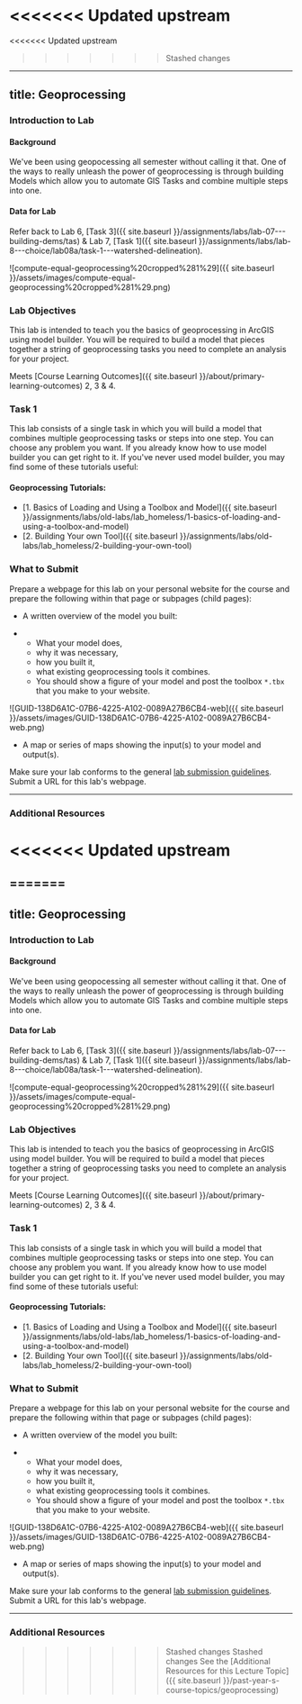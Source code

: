 <<<<<<< Updated upstream
=======
<<<<<<< Updated upstream
>>>>>>> Stashed changes
---
title: Geoprocessing
---

### Introduction to Lab

#### Background

We've been using geopocessing all semester without calling it that. One of the ways to really unleash the power of geoprocessing is through building Models which allow you to automate GIS Tasks and combine multiple steps into one.

#### Data for Lab

Refer back to Lab 6, [Task 3]({{ site.baseurl }}/assignments/labs/lab-07---building-dems/tas) & Lab 7, [Task 1]({{ site.baseurl }}/assignments/labs/lab-8---choice/lab08a/task-1---watershed-delineation).

![compute-equal-geoprocessing%20cropped%281%29]({{ site.baseurl }}/assets/images/compute-equal-geoprocessing%20cropped%281%29.png)

### Lab Objectives

This lab is intended to teach you the basics of geoprocessing in ArcGIS using model builder. You will be required to build a model that pieces together a string of geoprocessing tasks you need to complete an analysis for your project.

Meets [Course Learning Outcomes]({{ site.baseurl }}/about/primary-learning-outcomes) 2, 3 & 4.

### Task 1

This lab consists of a single task in which you will build a model that combines multiple geoprocessing tasks or steps into one step. You can choose any problem you want. If you already know how to use model builder you can get right to it. If you've never used model builder, you may find some of these tutorials useful:

#### Geoprocessing Tutorials:

- [1. Basics of Loading and Using a Toolbox and Model]({{ site.baseurl }}/assignments/labs/old-labs/lab_homeless/1-basics-of-loading-and-using-a-toolbox-and-model)
- [2. Building Your own Tool]({{ site.baseurl }}/assignments/labs/old-labs/lab_homeless/2-building-your-own-tool)

### What to Submit

Prepare a webpage for this lab on your personal website for the course and prepare the following within that page or subpages (child pages):

- A written overview of the model you built:

- - What your model does,
  - why it was necessary,
  - how you built it,
  - what existing geoprocessing tools it combines.
  - You should show a figure of your model and post the toolbox `*.tbx` that you make to your website.

![GUID-138D6A1C-07B6-4225-A102-0089A27B6CB4-web]({{ site.baseurl }}/assets/images/GUID-138D6A1C-07B6-4225-A102-0089A27B6CB4-web.png)

- A map or series of maps showing the input(s) to your model and output(s). 

Make sure your lab conforms to the general [lab submission guidelines](http://a/joewheaton.org/gis-wats-4930-6920/labs#TOC-Lab-Submission-Guidelines). Submit a URL for this lab's webpage.

------

### Additional Resources

<<<<<<< Updated upstream
=======
=======
---
title: Geoprocessing
---

### Introduction to Lab

#### Background

We've been using geopocessing all semester without calling it that. One of the ways to really unleash the power of geoprocessing is through building Models which allow you to automate GIS Tasks and combine multiple steps into one.

#### Data for Lab

Refer back to Lab 6, [Task 3]({{ site.baseurl }}/assignments/labs/lab-07---building-dems/tas) & Lab 7, [Task 1]({{ site.baseurl }}/assignments/labs/lab-8---choice/lab08a/task-1---watershed-delineation).

![compute-equal-geoprocessing%20cropped%281%29]({{ site.baseurl }}/assets/images/compute-equal-geoprocessing%20cropped%281%29.png)

### Lab Objectives

This lab is intended to teach you the basics of geoprocessing in ArcGIS using model builder. You will be required to build a model that pieces together a string of geoprocessing tasks you need to complete an analysis for your project.

Meets [Course Learning Outcomes]({{ site.baseurl }}/about/primary-learning-outcomes) 2, 3 & 4.

### Task 1

This lab consists of a single task in which you will build a model that combines multiple geoprocessing tasks or steps into one step. You can choose any problem you want. If you already know how to use model builder you can get right to it. If you've never used model builder, you may find some of these tutorials useful:

#### Geoprocessing Tutorials:

- [1. Basics of Loading and Using a Toolbox and Model]({{ site.baseurl }}/assignments/labs/old-labs/lab_homeless/1-basics-of-loading-and-using-a-toolbox-and-model)
- [2. Building Your own Tool]({{ site.baseurl }}/assignments/labs/old-labs/lab_homeless/2-building-your-own-tool)

### What to Submit

Prepare a webpage for this lab on your personal website for the course and prepare the following within that page or subpages (child pages):

- A written overview of the model you built:

- - What your model does,
  - why it was necessary,
  - how you built it,
  - what existing geoprocessing tools it combines.
  - You should show a figure of your model and post the toolbox `*.tbx` that you make to your website.

![GUID-138D6A1C-07B6-4225-A102-0089A27B6CB4-web]({{ site.baseurl }}/assets/images/GUID-138D6A1C-07B6-4225-A102-0089A27B6CB4-web.png)

- A map or series of maps showing the input(s) to your model and output(s). 

Make sure your lab conforms to the general [lab submission guidelines](http://a/joewheaton.org/gis-wats-4930-6920/labs#TOC-Lab-Submission-Guidelines). Submit a URL for this lab's webpage.

------

### Additional Resources

>>>>>>> Stashed changes
>>>>>>> Stashed changes
See the [Additional Resources for this Lecture Topic]({{ site.baseurl }}/past-year-s-course-topics/geoprocessing)